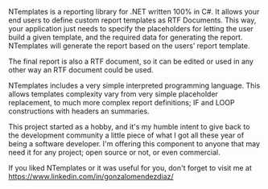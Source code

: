 NTemplates is a reporting library for .NET written 100% in C#. It allows your end users to define custom report templates as RTF Documents. This way, your application just needs to specify the placeholders for letting the user build a given template, and the required data for generating the report. NTemplates will generate the report based on the users’ report template. 

The final report is also a RTF document, so it can be edited or used in any other way an RTF document could be used.

NTemplates includes a very simple interpreted programming language. This allows templates complexity vary from very simple placeholder replacement, to much more complex report definitions; IF and LOOP constructions with headers an summaries.

This project started as a hobby, and it's my humble intent to give back to the development community a little piece of what I got all these year of being a software developer. I'm offering this component to anyone that may need it for any project; open source or not, or even commercial. 

If you liked NTemplates or it was useful for you, don't forget to visit me at https://www.linkedin.com/in/gonzalomendezdiaz/
